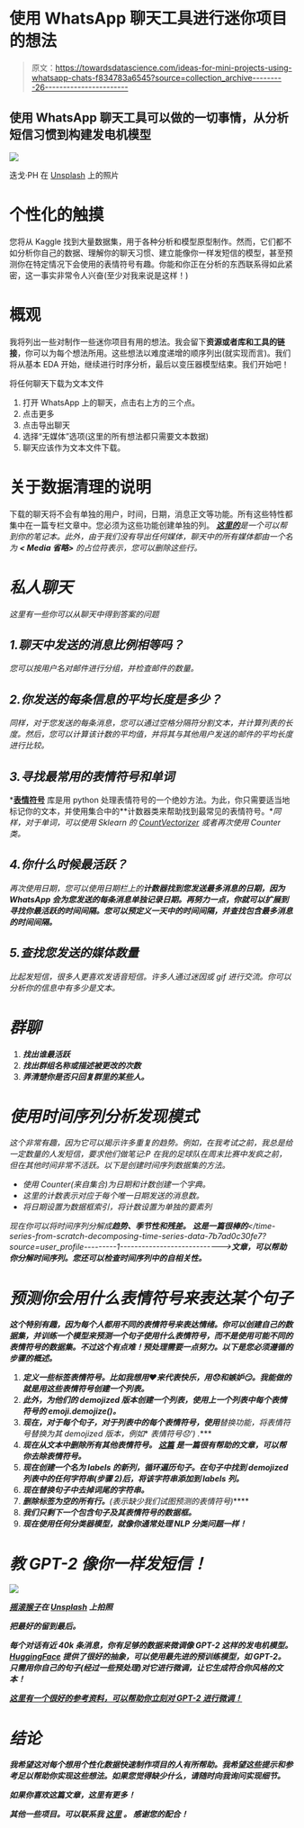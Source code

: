 # 使用 WhatsApp 聊天工具进行迷你项目的想法

> 原文：<https://towardsdatascience.com/ideas-for-mini-projects-using-whatsapp-chats-f834783a6545?source=collection_archive---------26----------------------->

## 使用 WhatsApp 聊天工具可以做的一切事情，从分析短信习惯到构建发电机模型

![](img/8ba29d78dd87541f39b508e45a24c1a3.png)

迭戈·PH 在 [Unsplash](https://unsplash.com?utm_source=medium&utm_medium=referral) 上的照片

# 个性化的触摸

您将从 Kaggle 找到大量数据集，用于各种分析和模型原型制作。然而，它们都不如分析你自己的数据、理解你的聊天习惯、建立能像你一样发短信的模型，甚至预测你在特定情况下会使用的表情符号有趣。你能和你正在分析的东西联系得如此紧密，这一事实非常令人兴奋(至少对我来说是这样！)

# 概观

我将列出一些对制作一些迷你项目有用的想法。我会留下**资源或者库和工具的链接**，你可以为每个想法所用。这些想法以难度递增的顺序列出(就实现而言)。我们将从基本 EDA 开始，继续进行时序分析，最后以变压器模型结束。我们开始吧！

将任何聊天下载为文本文件

1.  打开 WhatsApp 上的聊天，点击右上方的三个点。
2.  点击更多
3.  点击导出聊天
4.  选择“无媒体”选项(这里的所有想法都只需要文本数据)
5.  聊天应该作为文本文件下载。

# 关于数据清理的说明

下载的聊天将不会有单独的用户，时间，日期，消息正文等功能。所有这些特性都集中在一篇专栏文章中。您必须为这些功能创建单独的列。 [***这里的***](https://jovian.ai/PrajwalPrashanth/whatsapp-chat-data-analysis)*是一个可以帮到你的笔记本。此外，由于我们没有导出任何媒体，聊天中的所有媒体都由一个名为 **< Media 省略>** 的占位符表示，您可以删除这些行。*

# *私人聊天*

*这里有一些你可以从聊天中得到答案的问题*

## *1.聊天中发送的消息比例相等吗？*

*您可以按用户名对邮件进行分组，并检查邮件的数量。*

## *2.你发送的每条信息的平均长度是多少？*

*同样，对于您发送的每条消息，您可以通过空格分隔符分割文本，并计算列表的长度。然后，您可以计算该计数的平均值，并将其与其他用户发送的邮件的平均长度进行比较。*

## *3.寻找最常用的表情符号和单词*

*[**表情符号**](https://github.com/carpedm20/emoji/) 库是用 python 处理表情符号的一个绝妙方法。为此，你只需要适当地标记你的文本，并使用集合中的**计数器类来帮助找到最常见的表情符号。**同样，对于单词，可以使用 Sklearn 的 [CountVectorizer](https://scikit-learn.org/stable/modules/generated/sklearn.feature_extraction.text.CountVectorizer.html) 或者再次使用 Counter 类。*

## *4.你什么时候最活跃？*

*再次使用日期，您可以使用日期栏上的**计数器找到您发送最多消息的日期，因为 WhatsApp 会为您发送的每条消息单独记录日期。再努力一点，你就可以扩展到寻找你最活跃的时间间隔。您可以预定义一天中的时间间隔，并查找包含最多消息的时间间隔。***

## *5.查找您发送的媒体数量*

*比起发短信，很多人更喜欢发语音短信。许多人通过迷因或 gif 进行交流。你可以分析你的信息中有多少是文本。*

# *群聊*

1.  ***找出谁最活跃***
2.  ***找出群组名称或描述被更改的次数***
3.  ***弄清楚你是否只回复群里的某些人。***

# *使用时间序列分析发现模式*

*这个非常有趣，因为它可以揭示许多重复的趋势。例如，在我考试之前，我总是给一定数量的人发短信，要求他们做笔记:P 在我的足球队在周末比赛中发疯之前，但在其他时间非常不活跃。以下是创建时间序列数据集的方法。*

*   *使用 Counter(来自集合)为日期和计数创建一个字典。*
*   *这里的计数表示对应于每个唯一日期发送的消息数。*
*   *将日期设置为数据框索引，将计数设置为单独的要素列*

*现在你可以将时间序列分解成**趋势、季节性和残差。** **这是一篇很棒的**</time-series-from-scratch-decomposing-time-series-data-7b7ad0c30fe7?source=user_profile---------1---------------------------->****文章，可以帮助你分解时间序列。您还可以检查时间序列中的自相关性。*****

# ***预测你会用什么表情符号来表达某个句子***

***这个特别有趣，因为每个人都用不同的表情符号来表达情绪。你可以创建自己的数据集，并训练一个模型来预测一个句子使用什么表情符号，而不是使用可能不同的表情符号的数据集。不过这个有点难！预处理需要一点努力。以下是您必须遵循的步骤的概述。***

1.  ***定义一些标签表情符号。比如我想用❤️来代表快乐，用😞和嫉妒😏。我能做的就是用这些表情符号创建一个列表。***
2.  ***此外，为他们的 demojized 版本创建一个列表，使用上一个列表中每个表情符号的 emoji.demojize()。***
3.  ***现在，对于每个句子，对于列表中的每个表情符号，使用**替换功能，将表情符号替换为其 demojized 版本，例如** *表情符号😞') .****
4.  ***现在从文本中删除所有其他表情符号。 [**这篇**](/text-preprocessing-for-data-scientist-3d2419c8199d) 是一篇很有帮助的文章，可以帮你去除表情符号。***
5.  ***现在创建一个名为 labels 的新列，循环遍历句子。在句子中找到 demojized 列表中的任何字符串(步骤 2)后，将该字符串添加到 labels 列。***
6.  ***现在替换句子中去掉词尾的字符串。***
7.  ***删除标签为空的所有行。**(表示缺少我们试图预测的表情符号)*****
8.  ***我们只剩下一个包含句子及其表情符号的数据框。***
9.  ***现在使用任何分类器模型，就像你通常处理 NLP 分类问题一样！***

# ***教 GPT-2 像你一样发短信！***

***![](img/ad840eb944b032199efbe43b58b8f3fa.png)***

***[摇滚猴子](https://unsplash.com/@rocknrollmonkey?utm_source=medium&utm_medium=referral)在 [Unsplash](https://unsplash.com?utm_source=medium&utm_medium=referral) 上拍照***

*****把最好的留到最后。*****

***每个对话有近 40k 条消息，你有足够的数据来微调像 GPT-2 这样的发电机模型。 [HuggingFace](https://huggingface.co/) 提供了很好的抽象，可以使用最先进的预训练模型，如 GPT-2。只需用你自己的句子(经过一些预处理)对它进行微调，让它生成符合你风格的文本！***

***[***这里有一个很好的参考资料，可以帮助你立刻对 GPT-2 进行微调！***](/how-to-fine-tune-gpt-2-for-text-generation-ae2ea53bc272)***

# ***结论***

***我希望这对每个想用个性化数据快速制作项目的人有所帮助。我希望这些提示和参考足以帮助你实现这些想法。如果您觉得缺少什么，请随时向我询问实现细节。***

***如果你喜欢这篇文章，这里有更多！***

***</regex-essential-for-nlp-ee0336ef988d>  </representing-5-features-in-a-single-animated-plot-using-plotly-e4f6064c7f46>  </powerful-text-augmentation-using-nlpaug-5851099b4e97>  </effortless-exploratory-data-analysis-eda-201c99324857>  其他一些项目。可以联系我 [***这里***](https://rajsangani.me/) ***。*** 感谢您的配合！***